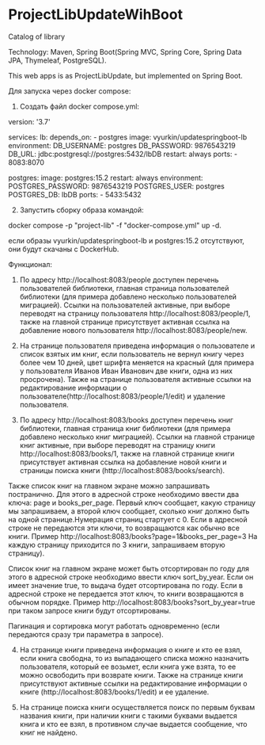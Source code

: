 # ProjectLibUpdateWihBoot
Catalog of library

Technology: Maven, Spring Boot(Spring MVC, Spring Core,
 Spring Data JPA, Thymeleaf, PostgreSQL).

This web apps is as ProjectLibUpdate, but implemented on Spring Boot.

Для запуска через docker compose:
1) Создать файл  docker compose.yml:

version: '3.7'

services:
  lb:
    depends_on:
      - postgres
    image: vyurkin/updatespringboot-lb
    environment:
      DB_USERNAME: postgres
      DB_PASSWORD: 9876543219
      DB_URL: jdbc:postgresql://postgres:5432/lbDB
    restart: always
    ports:
      - 8083:8070

  postgres:
    image: postgres:15.2
    restart: always
    environment:
      POSTGRES_PASSWORD: 9876543219
      POSTGRES_USER: postgres
      POSTGRES_DB: lbDB
    ports:
      - 5433:5432

2) Запустить сборку образа командой:

 docker compose -p "project-lib" -f "docker-compose.yml" up -d.
 
если образы vyurkin/updatespringboot-lb и postgres:15.2 отсутствуют, они будут скачаны с DockerHub.


Функционал:
1)	По адресу http://localhost:8083/people доступен перечень пользователей библиотеки, главная страница пользователей библиотеки (для примера добавлено несколько пользователей миграцией).
Ссылки на пользователей активные, при выборе переводят на страницу пользователя http://localhost:8083/people/1, также на главной странице присутствует активная ссылка на добавление нового пользователя http://localhost:8083/people/new.

2)	На странице пользователя приведена информация о пользователе и  список взятых им книг, если пользователь не вернул книгу через более чем 10 дней, цвет шрифта меняется на красный (для примера у пользователя Иванов Иван Иванович две книги, одна из них просрочена).
Также на странице пользователя активные ссылки на редактирование информации о пользователе(http://localhost:8083/people/1/edit) и удаление пользователя.

3)	По адресу http://localhost:8083/books доступен перечень книг библиотеки, главная страница книг библиотеки (для примера добавлено несколько книг миграцией).
Ссылки на главной странице книг активные, при выборе переводят на страницу книги http://localhost:8083/books/1, также на главной странице книги присутствует активная ссылка  на добавление новой книги и страницы поиска книги (http://localhost:8083/books/search).

Также список книг на главном экране можно запрашивать постранично. Для этого в адресной строке необходимо ввести два ключа: page и books_per_page. Первый ключ сообщает, какую страницу мы запрашиваем, а второй ключ сообщает, сколько книг должно быть на одной странице.Нумерация страниц стартует с 0. Если в адресной строке не передаются эти ключи, то возвращаются как обычно все книги.
Пример http://localhost:8083/books?page=1&books_per_page=3 
На каждую страницу приходится по 3 книги, запрашиваем вторую страницу).

Список книг на главном экране может быть отсортирован по году для этого в адресной строке необходимо ввести ключ sort_by_year. Если он имеет значение true, то выдача будет отсортирована по году. Если в адресной строке не передается этот ключ, то книги возвращаются в обычном порядке.
Пример http://localhost:8083/books?sort_by_year=true при таком запросе книги будут отсортированы.

Пагинация и сортировка могут работать одновременно (если передаются сразу три параметра в запросе).

4)	На странице книги приведена информация о книге и кто ее взял, если книга свободна, то из выпадающего списка можно назначить пользователя, который ее возьмет, если книга уже взята, то ее можно освободить при возврате книги.
Также на странице книги присутствуют активные ссылки на редактирование информации о книге (http://localhost:8083/books/1/edit) и ее удаление.

5)	На странице поиска книги осуществляется поиск по первым буквам названия книги, при наличии книги с такими буквами выдается книга и кто ее взял, в противном случае выдается сообщение, что книг не найдено. 
